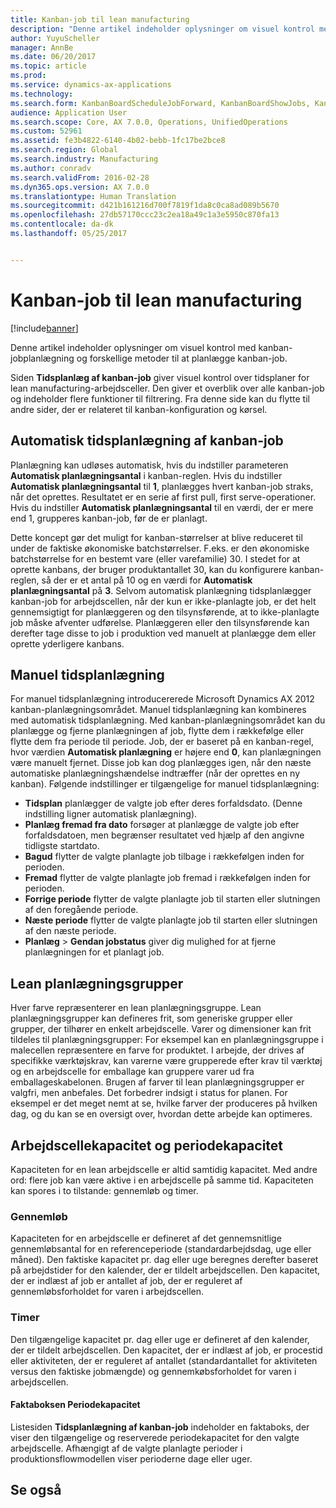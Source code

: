 ```yaml
---
title: Kanban-job til lean manufacturing
description: "Denne artikel indeholder oplysninger om visuel kontrol med kanban-jobplanlægning og forskellige metoder til at planlægge kanban-job."
author: YuyuScheller
manager: AnnBe
ms.date: 06/20/2017
ms.topic: article
ms.prod: 
ms.service: dynamics-ax-applications
ms.technology: 
ms.search.form: KanbanBoardScheduleJobForward, KanbanBoardShowJobs, KanbanJobSchedulingListPage
audience: Application User
ms.search.scope: Core, AX 7.0.0, Operations, UnifiedOperations
ms.custom: 52961
ms.assetid: fe3b4822-6140-4b02-bebb-1fc17be2bce8
ms.search.region: Global
ms.search.industry: Manufacturing
ms.author: conradv
ms.search.validFrom: 2016-02-28
ms.dyn365.ops.version: AX 7.0.0
ms.translationtype: Human Translation
ms.sourcegitcommit: d421b161216d700f7819f1da8c0ca8ad089b5670
ms.openlocfilehash: 27db57170ccc23c2ea18a49c1a3e5950c870fa13
ms.contentlocale: da-dk
ms.lasthandoff: 05/25/2017


---
```


# <a name="kanban-job-scheduling-for-lean-manufacturing"></a>Kanban-job til lean manufacturing

[!include[banner](../includes/banner.md)]


Denne artikel indeholder oplysninger om visuel kontrol med kanban-jobplanlægning og forskellige metoder til at planlægge kanban-job.  

Siden **Tidsplanlæg af kanban-job** giver visuel kontrol over tidsplaner for lean manufacturing-arbejdsceller. Den giver et overblik over alle kanban-job og indeholder flere funktioner til filtrering. Fra denne side kan du flytte til andre sider, der er relateret til kanban-konfiguration og kørsel.

## <a name="automatic-scheduling-of-kanban-jobs"></a>Automatisk tidsplanlægning af kanban-job
Planlægning kan udløses automatisk, hvis du indstiller parameteren **Automatisk planlægningsantal** i kanban-reglen. Hvis du indstiller **Automatisk planlægningsantal** til **1**, planlægges hvert kanban-job straks, når det oprettes. Resultatet er en serie af first pull, first serve-operationer. Hvis du indstiller **Automatisk planlægningsantal** til en værdi, der er mere end 1, grupperes kanban-job, før de er planlagt. 

Dette koncept gør det muligt for kanban-størrelser at blive reduceret til under de faktiske økonomiske batchstørrelser. F.eks. er den økonomiske batchstørrelse for en bestemt vare (eller varefamilie) 30. I stedet for at oprette kanbans, der bruger produktantallet 30, kan du konfigurere kanban-reglen, så der er et antal på 10 og en værdi for **Automatisk planlægningsantal** på **3**. Selvom automatisk planlægning tidsplanlægger kanban-job for arbejdscellen, når der kun er ikke-planlagte job, er det helt gennemsigtigt for planlæggeren og den tilsynsførende, at to ikke-planlagte job måske afventer udførelse. Planlæggeren eller den tilsynsførende kan derefter tage disse to job i produktion ved manuelt at planlægge dem eller oprette yderligere kanbans.

## <a name="manual-scheduling"></a>Manuel tidsplanlægning
For manuel tidsplanlægning introducererede Microsoft Dynamics AX 2012 kanban-planlægningsområdet. Manuel tidsplanlægning kan kombineres med automatisk tidsplanlægning. Med kanban-planlægningsområdet kan du planlægge og fjerne planlægningen af job, flytte dem i rækkefølge eller flytte dem fra periode til periode. Job, der er baseret på en kanban-regel, hvor værdien **Automatisk planlægning** er højere end **0**, kan planlægningen være manuelt fjernet. Disse job kan dog planlægges igen, når den næste automatiske planlægningshændelse indtræffer (når der oprettes en ny kanban). Følgende indstillinger er tilgængelige for manuel tidsplanlægning:

-   **Tidsplan** planlægger de valgte job efter deres forfaldsdato. (Denne indstilling ligner automatisk planlægning).
-   **Planlæg fremad fra dato** forsøger at planlægge de valgte job efter forfaldsdatoen, men begrænser resultatet ved hjælp af den angivne tidligste startdato.
-   **Bagud** flytter de valgte planlagte job tilbage i rækkefølgen inden for perioden.
-   **Fremad** flytter de valgte planlagte job fremad i rækkefølgen inden for perioden.
-   **Forrige periode** flytter de valgte planlagte job til starten eller slutningen af den foregående periode.
-   **Næste periode** flytter de valgte planlagte job til starten eller slutningen af den næste periode.
-   **Planlæg** &gt; **Gendan jobstatus** giver dig mulighed for at fjerne planlægningen for et planlagt job.

## <a name="lean-scheduling-groups"></a>Lean planlægningsgrupper
Hver farve repræsenterer en lean planlægningsgruppe. Lean planlægningsgrupper kan defineres frit, som generiske grupper eller grupper, der tilhører en enkelt arbejdscelle. Varer og dimensioner kan frit tildeles til planlægningsgrupper: For eksempel kan en planlægningsgruppe i malecellen repræsentere en farve for produktet. I arbejde, der drives af specifikke værktøjskrav, kan varerne være grupperede efter krav til værktøj og en arbejdscelle for emballage kan gruppere varer ud fra emballageskabelonen. Brugen af farver til lean planlægningsgrupper er valgfri, men anbefales. Det forbedrer indsigt i status for planen. For eksempel er det meget nemt at se, hvilke farver der produceres på hvilken dag, og du kan se en oversigt over, hvordan dette arbejde kan optimeres.

## <a name="work-cell-capacity-and-period-capacity"></a>Arbejdscellekapacitet og periodekapacitet
Kapaciteten for en lean arbejdscelle er altid samtidig kapacitet. Med andre ord: flere job kan være aktive i en arbejdscelle på samme tid. Kapaciteten kan spores i to tilstande: gennemløb og timer.

### <a name="throughput"></a>Gennemløb

Kapaciteten for en arbejdscelle er defineret af det gennemsnitlige gennemløbsantal for en referenceperiode (standardarbejdsdag, uge eller måned). Den faktiske kapacitet pr. dag eller uge beregnes derefter baseret på arbejdstider for den kalender, der er tildelt arbejdscellen. Den kapacitet, der er indlæst af job er antallet af job, der er reguleret af gennemløbsforholdet for varen i arbejdscellen.

### <a name="hours"></a>Timer

Den tilgængelige kapacitet pr. dag eller uge er defineret af den kalender, der er tildelt arbejdscellen. Den kapacitet, der er indlæst af job, er procestid eller aktiviteten, der er reguleret af antallet (standardantallet for aktiviteten versus den faktiske jobmængde) og gennemkøbsforholdet for varen i arbejdscellen.

#### <a name="period-capacity-factbox"></a>Faktaboksen Periodekapacitet

Listesiden **Tidsplanlægning af kanban-job** indeholder en faktaboks, der viser den tilgængelige og reserverede periodekapacitet for den valgte arbejdscelle. Afhængigt af de valgte planlagte perioder i produktionsflowmodellen viser perioderne dage eller uger.

<a name="see-also"></a>Se også
--------




